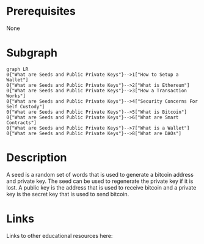 # Prerequisites
None

# Subgraph

```mermaid
graph LR
0{"What are Seeds and Public Private Keys"}-->1["How to Setup a Wallet"]
0{"What are Seeds and Public Private Keys"}-->2["What is Ethereum"]
0{"What are Seeds and Public Private Keys"}-->3["How a Transaction Works"]
0{"What are Seeds and Public Private Keys"}-->4["Security Concerns For Self Custody"]
0{"What are Seeds and Public Private Keys"}-->5["What is Bitcoin"]
0{"What are Seeds and Public Private Keys"}-->6["What are Smart Contracts"]
0{"What are Seeds and Public Private Keys"}-->7["What is a Wallet"]
0{"What are Seeds and Public Private Keys"}-->8["What are DAOs"]
```



# Description
A seed is a random set of words that is used to generate a bitcoin address and private key. The seed can be used to regenerate the private key if it is lost. A public key is the address that is used to receive bitcoin and a private key is the secret key that is used to send bitcoin.

# Links
Links to other educational resources here: